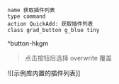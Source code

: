 ```button
name 获取插件列表
type command
action QuickAdd: 获取插件列表
class grad_button g_blue tiny
```
^button-hkgm

> 点击按钮后选择 overwrite 覆盖

![[示例库内置的插件列表]]